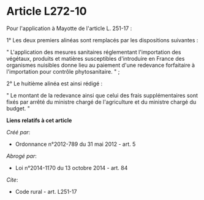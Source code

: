 # Article L272-10

Pour l'application à Mayotte de l'article L. 251-17 : 

1° Les deux premiers alinéas sont remplacés par les dispositions suivantes : 

" L'application des mesures sanitaires réglementant l'importation des végétaux, produits et matières susceptibles
d'introduire en France des organismes nuisibles donne lieu au paiement d'une redevance forfaitaire à l'importation pour
contrôle phytosanitaire. " ; 

2° Le huitième alinéa est ainsi rédigé : 

" Le montant de la redevance ainsi que celui des frais supplémentaires sont fixés par arrêté du ministre chargé de
l'agriculture et du ministre chargé du budget. "

**Liens relatifs à cet article**

_Créé par_:

  - Ordonnance n°2012-789 du 31 mai 2012 - art. 5

_Abrogé par_:

  - Loi n°2014-1170 du 13 octobre 2014 - art. 84

_Cite_:

  - Code rural - art. L251-17
